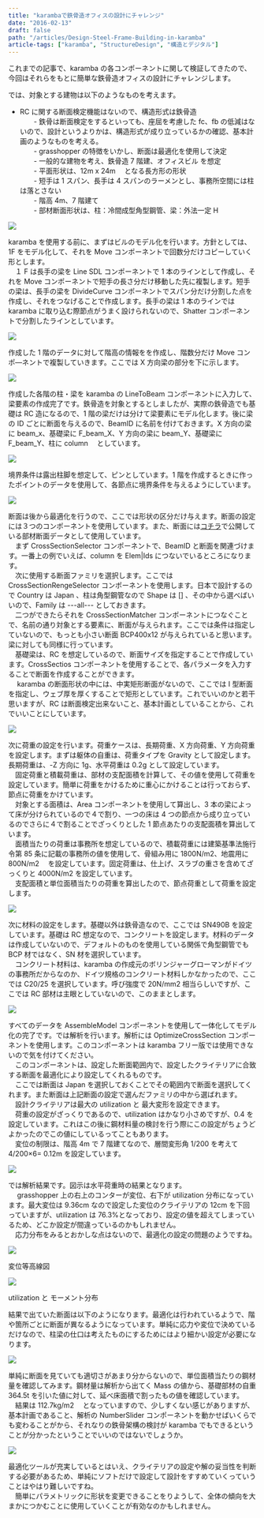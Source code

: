 ```yaml
---
title: "karambaで鉄骨造オフィスの設計にチャレンジ"
date: "2016-02-13"
draft: false
path: "/articles/Design-Steel-Frame-Building-in-karamba"
article-tags: ["karamba", "StructureDesign", "構造とデジタル"]
---
```


これまでの記事で、karamba の各コンポーネントに関して検証してきたので、今回はそれらをもとに簡単な鉄骨造オフィスの設計にチャレンジします。

では、対象とする建物は以下のようなものを考えます。

- RC に関する断面検定機能はないので、構造形式は鉄骨造  
　　- 鉄骨は断面検定をするといっても、座屈を考慮した fc、fb の低減はないので、設計というよりかは、構造形式が成り立っているかの確認、基本計画のようなものを考える。  
　　- grasshopper の特徴をいかし、断面は最適化を使用して決定  
　　- 一般的な建物を考え、鉄骨造 7 階建、オフィスビル を想定  
　　- 平面形状は、12m x 24m 　となる長方形の形状  
　　- 短手は 1 スパン、長手は 4 スパンのラーメンとし、事務所空間には柱は落とさない  
　　- 階高 4m、7 階建て  
　　- 部材断面形状は、柱：冷間成型角型鋼管、梁：外法一定 H

[![](https://2.bp.blogspot.com/-n3NxJVYJPP8/Vrda8jp_1zI/AAAAAAAABMo/oCgjLGJL4Ik/s640/%25E3%2582%25B5%25E3%2583%25A0%25E3%2583%258D%25E3%2582%25A4%25E3%2583%25AB.JPG)](https://2.bp.blogspot.com/-n3NxJVYJPP8/Vrda8jp_1zI/AAAAAAAABMo/oCgjLGJL4Ik/s1600/%25E3%2582%25B5%25E3%2583%25A0%25E3%2583%258D%25E3%2582%25A4%25E3%2583%25AB.JPG)

karamba を使用する前に、まずはビルのモデル化を行います。方針としては、1F をモデル化して、それを Move コンポーネントで回数分だけコピーしていく形とします。  
　１ F は長手の梁を Line SDL コンポーネントで 1 本のラインとして作成し、それを Move コンポーネントで短手の長さ分だけ移動した先に複製します。短手の梁は、長手の梁を DivideCurve コンポーネントでスパン分だけ分割した点を作成し、それをつなげることで作成します。長手の梁は 1 本のラインでは karamba に取り込む際節点がうまく設けられないので、Shatter コンポーネントで分割したラインとしています。

[![](https://1.bp.blogspot.com/-nKPuc3WbrLs/Vriy6cWaqkI/AAAAAAAABM4/IaBSf-TQtRA/s640/1%25E9%259A%258E%25E3%2581%25AE%25E3%2583%25A2%25E3%2583%2587%25E3%2583%25AB%25E5%258C%2596.JPG)](https://1.bp.blogspot.com/-nKPuc3WbrLs/Vriy6cWaqkI/AAAAAAAABM4/IaBSf-TQtRA/s1600/1%25E9%259A%258E%25E3%2581%25AE%25E3%2583%25A2%25E3%2583%2587%25E3%2583%25AB%25E5%258C%2596.JPG)

作成した 1 階のデータに対して階高の情報をを作成し、階数分だけ Move コンポ―ネントで複製していきます。ここでは X 方向梁の部分を下に示します。

[![](https://4.bp.blogspot.com/-xImt_mw8ju0/Vri1QKnRa4I/AAAAAAAABNA/gJvfimCGukU/s640/%25E9%259A%258E%25E6%2595%25B0%25E5%2588%2586%25E8%25A4%2587%25E8%25A3%25BD.JPG)](https://4.bp.blogspot.com/-xImt_mw8ju0/Vri1QKnRa4I/AAAAAAAABNA/gJvfimCGukU/s1600/%25E9%259A%258E%25E6%2595%25B0%25E5%2588%2586%25E8%25A4%2587%25E8%25A3%25BD.JPG)

作成した各階の柱・梁を karamba の LineToBeam コンポーネントに入力して、梁要素の作成完了です。鉄骨造を対象とするとしましたが、実際の鉄骨造でも基礎は RC 造になるので、1 階の梁だけは分けて梁要素にモデル化します。後に梁の ID ごとに断面を与えるので、BeamID に名前を付けておきます。X 方向の梁に beam_x、基礎梁に F_beam_X、Y 方向の梁に beam_Y、基礎梁に F_beam_Y、柱に column 　としています。

[![](https://4.bp.blogspot.com/-V97iA10rGd4/Vri29lmyFUI/AAAAAAAABNM/4_JrUDbpsbY/s640/%25E6%25A2%2581%25E8%25A6%2581%25E7%25B4%25A0%25E4%25BD%259C%25E6%2588%2590.JPG)](https://4.bp.blogspot.com/-V97iA10rGd4/Vri29lmyFUI/AAAAAAAABNM/4_JrUDbpsbY/s1600/%25E6%25A2%2581%25E8%25A6%2581%25E7%25B4%25A0%25E4%25BD%259C%25E6%2588%2590.JPG)

境界条件は露出柱脚を想定して、ピンとしています。1 階を作成するときに作ったポイントのデータを使用して、各節点に境界条件を与えるようにしています。

[![](https://2.bp.blogspot.com/-S2EVQ6ekFH8/Vr6qFCENVcI/AAAAAAAABNg/JNcTxnNO-xk/s640/%25E5%25A2%2583%25E7%2595%258C%25E6%259D%25A1%25E4%25BB%25B6.JPG)](https://2.bp.blogspot.com/-S2EVQ6ekFH8/Vr6qFCENVcI/AAAAAAAABNg/JNcTxnNO-xk/s1600/%25E5%25A2%2583%25E7%2595%258C%25E6%259D%25A1%25E4%25BB%25B6.JPG)

断面は後から最適化を行うので、ここでは形状の区分だけ与えます。断面の設定には３つのコンポーネントを使用しています。また、断面には[コチラ](http://rgkr-memo.blogspot.jp/p/blog-page_4.html)で公開している部材断面データとして使用しています。  
　まず CrossSectionSelector コンポーネントで、BeamID と断面を関連づけます。一番上の例でいえば、column を Elem|Ids につないでいるところになります。  
　次に使用する断面ファミリを選択します。ここでは CrossSectionRengeSelector コンポーネントを使用します。日本で設計するので Country は Japan 、柱は角型鋼管なので Shape は \[\] 、その中から選べばいいので、Family は ---all--- としておきます。  
　二つができたらそれを CrossSectionMatcher コンポーネントにつなぐことで、名前の通り対象とする要素に、断面が与えられます。ここでは条件は指定していないので、もっとも小さい断面 BCP400x12 が与えられていると思います。　梁に対しても同様に行っています。  
　基礎梁は、RC を想定しているので、断面サイズを指定することで作成しています。CrossSectios コンポーネントを使用することで、各パラメータを入力することで断面を作成することができます。　  
　 karamba の断面形状の中には、中実矩形断面がないので、ここでは I 型断面を指定し、ウェブ厚を厚くすることで矩形としています。これでいいのかと若干思いますが、RC は断面検定出来ないこと、基本計画としていることから、これでいいことにしています。

[![](https://1.bp.blogspot.com/-hTvKYR3AvCw/Vr6rJ25EdXI/AAAAAAAABNw/PfgZg2tSZvc/s640/%25E6%2596%25AD%25E9%259D%25A2%25E8%25A8%25AD%25E5%25AE%259A.JPG)](https://1.bp.blogspot.com/-hTvKYR3AvCw/Vr6rJ25EdXI/AAAAAAAABNw/PfgZg2tSZvc/s1600/%25E6%2596%25AD%25E9%259D%25A2%25E8%25A8%25AD%25E5%25AE%259A.JPG)

次に荷重の設定を行います。荷重ケースは、長期荷重、X 方向荷重、Y 方向荷重を設定します。まずは躯体の自重は、荷重タイプを Gravity として設定します。長期荷重は、-Z 方向に 1g、水平荷重は 0.2g として設定しています。  
　固定荷重と積載荷重は、部材の支配面積を計算して、その値を使用して荷重を設定しています。簡単に荷重をかけるために重心にかけることは行っておらず、節点に荷重をかけています。  
　対象とする面積は、Area コンポーネントを使用して算出し、3 本の梁によって床が分けられているので４で割り、一つの床は 4 つの節点から成り立っているのでさらに４で割ることでざっくりとした 1 節点あたりの支配面積を算出しています。  
　面積当たりの荷重は事務所を想定しているので、積載荷重には建築基準法施行令第 85 条に記載の事務所の値を使用して、骨組み用に 1800N/m2、地震用に 800N/m2 　を設定しています。固定荷重は、仕上げ、スラブの重さを含めてざっくりと 4000N/m2 を設定しています。  
　支配面積と単位面積当たりの荷重を算出したので、節点荷重として荷重を設定します。

[![](https://1.bp.blogspot.com/-nyVGh0TPg0g/Vr6yfPoPtEI/AAAAAAAABOQ/ezw3OCp1Vho/s640/%25E8%258D%25B7%25E9%2587%258D%25E3%2581%25AE%25E8%25A8%25AD%25E5%25AE%259A.JPG)](https://1.bp.blogspot.com/-nyVGh0TPg0g/Vr6yfPoPtEI/AAAAAAAABOQ/ezw3OCp1Vho/s1600/%25E8%258D%25B7%25E9%2587%258D%25E3%2581%25AE%25E8%25A8%25AD%25E5%25AE%259A.JPG)

次に材料の設定をします。基礎以外は鉄骨造なので、ここでは SN490B を設定しています。基礎は RC 想定なので、コンクリートを設定します。材料のデータは作成していないので、デフォルトのものを使用している関係で角型鋼管でも BCP 材ではなく、SN 材を選択しています。  
　コンクリート材料は、karamba の作成元のボリンジャーグローマンがドイツの事務所だからなのか、ドイツ規格のコンクリート材料しかなかったので、ここでは C20/25 を選択しています。呼び強度で 20N/mm2 相当らしいですが、ここでは RC 部材は主眼としていないので、このままとします。

[![](https://4.bp.blogspot.com/-3dsaeURL5Fg/Vr63ABekoMI/AAAAAAAABOg/TfkOkLu12VA/s640/%25E6%259D%2590%25E6%2596%2599%25E3%2581%25AE%25E8%25A8%25AD%25E5%25AE%259A.JPG)](https://4.bp.blogspot.com/-3dsaeURL5Fg/Vr63ABekoMI/AAAAAAAABOg/TfkOkLu12VA/s1600/%25E6%259D%2590%25E6%2596%2599%25E3%2581%25AE%25E8%25A8%25AD%25E5%25AE%259A.JPG)

すべてのデータを AssembleModel コンポーネントを使用して一体化してモデル化の完了です。では解析を行います。解析には OptimizeCrossSection コンポーネントを使用します。このコンポーネントは karamba フリー版では使用できないので気を付けてください。  
　このコンポーネントは、設定した断面範囲内で、設定したクライテリアに合致する断面を最適化により設定してくれるものです。  
　ここでは断面は Japan を選択しておくことでその範囲内で断面を選択してくれます。また断面は上記断面の設定で選んだファミリの中から選ばれます。  
　設計クライテリアは最大の utilization と 最大変形を設定できます。  
　荷重の設定がざっくりであるので、utilization はかなり小さめですが、0.4 を設定しています。これはこの後に鋼材料量の検討を行う際にこの設定がちょうどよかったのでこの値にしているってこともあります。  
　変位の制限は、階高 4m で 7 階建てなので、層間変形角 1/200 を考えて　 4/200×6= 0.12m を設定しています。

[![](https://2.bp.blogspot.com/-4PWafkxy90M/Vr66TdTbQYI/AAAAAAAABO4/XIPTqVt6bTQ/s640/%25E8%25A7%25A3%25E6%259E%2590%25E5%25AE%259F%25E8%25A1%258C.JPG)](https://2.bp.blogspot.com/-4PWafkxy90M/Vr66TdTbQYI/AAAAAAAABO4/XIPTqVt6bTQ/s1600/%25E8%25A7%25A3%25E6%259E%2590%25E5%25AE%259F%25E8%25A1%258C.JPG)

では解析結果です。図示は水平荷重時の結果となります。  
　 grasshopper 上の右上のコンターが変位、右下が utilization 分布になっています。最大変位は 9.36cm なので設定した変位のクライテリアの 12cm を下回っていますが、utilization は 76.3%となっており、設定の値を超えてしまっているため、どこか設定が間違っているのかもしれません。  
　応力分布をみるとおかしな点はないので、最適化の設定の問題のようですね。

[![](https://3.bp.blogspot.com/-HrsF5Zk1dU4/Vr693xXk6_I/AAAAAAAABPM/JhFuy_UfISE/s640/%25E8%25A7%25A3%25E6%259E%2590%25E7%25B5%2590%25E6%259E%259C.JPG)](https://3.bp.blogspot.com/-HrsF5Zk1dU4/Vr693xXk6_I/AAAAAAAABPM/JhFuy_UfISE/s1600/%25E8%25A7%25A3%25E6%259E%2590%25E7%25B5%2590%25E6%259E%259C.JPG)

変位等高線図

[![](https://3.bp.blogspot.com/-YMGq93qXQ5Q/Vr699p00uDI/AAAAAAAABPQ/PRyQtKBs_EU/s640/%25E6%259B%25B2%25E3%2581%2592%25E3%2583%25A2%25E3%2583%25BC%25E3%2583%25A1%25E3%2583%25B3%25E3%2583%2588.JPG)](https://3.bp.blogspot.com/-YMGq93qXQ5Q/Vr699p00uDI/AAAAAAAABPQ/PRyQtKBs_EU/s1600/%25E6%259B%25B2%25E3%2581%2592%25E3%2583%25A2%25E3%2583%25BC%25E3%2583%25A1%25E3%2583%25B3%25E3%2583%2588.JPG)

utilization と モーメント分布

結果で出ていた断面は以下のようになります。最適化は行われているようで、階や箇所ごとに断面が異なるようになっています。単純に応力や変位で決めているだけなので、柱梁の仕口は考えたものにするためにはより細かい設定が必要になります。

[![](https://3.bp.blogspot.com/-lw1YdIDQYw4/Vr7AD6TyizI/AAAAAAAABPg/ExICiWxKuLs/s640/%25E6%2596%25AD%25E9%259D%25A2.JPG)](https://3.bp.blogspot.com/-lw1YdIDQYw4/Vr7AD6TyizI/AAAAAAAABPg/ExICiWxKuLs/s1600/%25E6%2596%25AD%25E9%259D%25A2.JPG)

単純に断面を見ていても適切さがあまり分からないので、単位面積当たりの鋼材量を確認してみます。鋼材量は解析から出てく Mass の値から、基礎部材の自重 364.5t を引いた値に対して、延べ床面積で割ったもの値を確認しています。  
　結果は 112.7kg/m2 　となっていますので、少しすくない感じがありますが、基本計画であること、解析の NumberSlider コンポーネントを動かせばいくらでも変わることがから、それなりの鉄骨架構の検討が karamba でもできるということが分かったということでいいのではないでしょうか。

[![](https://2.bp.blogspot.com/-gI2baTvh2Qg/Vr7A_I3Ec6I/AAAAAAAABPs/O114xCaEXwQ/s640/%25E9%258B%25BC%25E6%259D%2590%25E9%2587%258F.JPG)](https://2.bp.blogspot.com/-gI2baTvh2Qg/Vr7A_I3Ec6I/AAAAAAAABPs/O114xCaEXwQ/s1600/%25E9%258B%25BC%25E6%259D%2590%25E9%2587%258F.JPG)

最適化ツールが充実しているとはいえ、クライテリアの設定や解の妥当性を判断する必要があるため、単純にソフトだけで設定して設計をすすめていくっていうことはやはり難しいですね。  
　簡単にパラメトリックに形状を変更できることをりようして、全体の傾向を大まかにつかむことに使用していくことが有効なのかもしれません。
